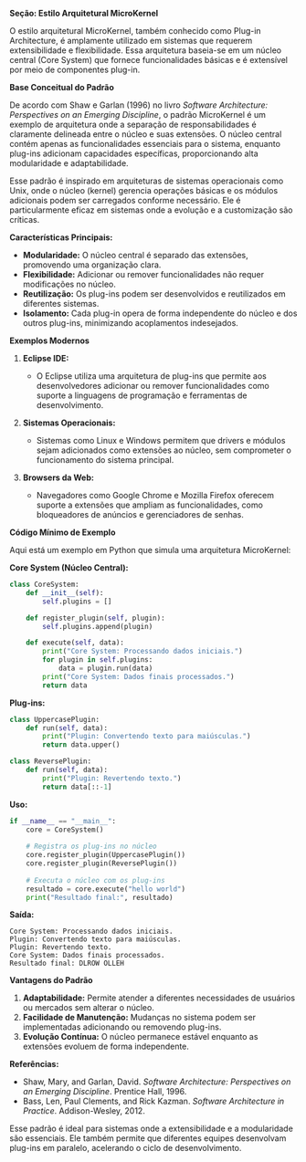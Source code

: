 **Seção: Estilo Arquitetural MicroKernel**

O estilo arquitetural MicroKernel, também conhecido como Plug-in Architecture, é amplamente utilizado em sistemas que requerem extensibilidade e flexibilidade. Essa arquitetura baseia-se em um núcleo central (Core System) que fornece funcionalidades básicas e é extensível por meio de componentes plug-in. 

**Base Conceitual do Padrão**

De acordo com Shaw e Garlan (1996) no livro *Software Architecture: Perspectives on an Emerging Discipline*, o padrão MicroKernel é um exemplo de arquitetura onde a separação de responsabilidades é claramente delineada entre o núcleo e suas extensões. O núcleo central contém apenas as funcionalidades essenciais para o sistema, enquanto plug-ins adicionam capacidades específicas, proporcionando alta modularidade e adaptabilidade. 

Esse padrão é inspirado em arquiteturas de sistemas operacionais como Unix, onde o núcleo (kernel) gerencia operações básicas e os módulos adicionais podem ser carregados conforme necessário. Ele é particularmente eficaz em sistemas onde a evolução e a customização são críticas.

**Características Principais:**
- **Modularidade:** O núcleo central é separado das extensões, promovendo uma organização clara.
- **Flexibilidade:** Adicionar ou remover funcionalidades não requer modificações no núcleo.
- **Reutilização:** Os plug-ins podem ser desenvolvidos e reutilizados em diferentes sistemas.
- **Isolamento:** Cada plug-in opera de forma independente do núcleo e dos outros plug-ins, minimizando acoplamentos indesejados.

**Exemplos Modernos**

1. **Eclipse IDE:**
   - O Eclipse utiliza uma arquitetura de plug-ins que permite aos desenvolvedores adicionar ou remover funcionalidades como suporte a linguagens de programação e ferramentas de desenvolvimento.

2. **Sistemas Operacionais:**
   - Sistemas como Linux e Windows permitem que drivers e módulos sejam adicionados como extensões ao núcleo, sem comprometer o funcionamento do sistema principal.

3. **Browsers da Web:**
   - Navegadores como Google Chrome e Mozilla Firefox oferecem suporte a extensões que ampliam as funcionalidades, como bloqueadores de anúncios e gerenciadores de senhas.

**Código Mínimo de Exemplo**

Aqui está um exemplo em Python que simula uma arquitetura MicroKernel:

**Core System (Núcleo Central):**
```python
class CoreSystem:
    def __init__(self):
        self.plugins = []

    def register_plugin(self, plugin):
        self.plugins.append(plugin)

    def execute(self, data):
        print("Core System: Processando dados iniciais.")
        for plugin in self.plugins:
            data = plugin.run(data)
        print("Core System: Dados finais processados.")
        return data
```

**Plug-ins:**
```python
class UppercasePlugin:
    def run(self, data):
        print("Plugin: Convertendo texto para maiúsculas.")
        return data.upper()

class ReversePlugin:
    def run(self, data):
        print("Plugin: Revertendo texto.")
        return data[::-1]
```

**Uso:**
```python
if __name__ == "__main__":
    core = CoreSystem()
    
    # Registra os plug-ins no núcleo
    core.register_plugin(UppercasePlugin())
    core.register_plugin(ReversePlugin())
    
    # Executa o núcleo com os plug-ins
    resultado = core.execute("hello world")
    print("Resultado final:", resultado)
```

**Saída:**
```
Core System: Processando dados iniciais.
Plugin: Convertendo texto para maiúsculas.
Plugin: Revertendo texto.
Core System: Dados finais processados.
Resultado final: DLROW OLLEH
```

**Vantagens do Padrão**
1. **Adaptabilidade:** Permite atender a diferentes necessidades de usuários ou mercados sem alterar o núcleo.
2. **Facilidade de Manutenção:** Mudanças no sistema podem ser implementadas adicionando ou removendo plug-ins.
3. **Evolução Contínua:** O núcleo permanece estável enquanto as extensões evoluem de forma independente.

**Referências:**
- Shaw, Mary, and Garlan, David. *Software Architecture: Perspectives on an Emerging Discipline*. Prentice Hall, 1996.
- Bass, Len, Paul Clements, and Rick Kazman. *Software Architecture in Practice*. Addison-Wesley, 2012.

Esse padrão é ideal para sistemas onde a extensibilidade e a modularidade são essenciais. Ele também permite que diferentes equipes desenvolvam plug-ins em paralelo, acelerando o ciclo de desenvolvimento.
